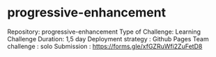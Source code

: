 # progressive-enhancement
Repository: progressive-enhancement Type of Challenge: Learning Challenge Duration: 1,5 day Deployment strategy : Github Pages Team challenge : solo Submission : https://forms.gle/xfGZRuWfi2ZuFetD8
